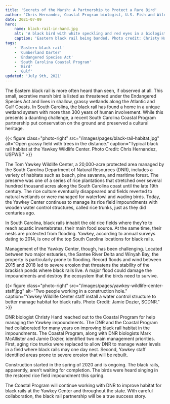 ```yaml
---
title: 'Secrets of the Marsh: A Partnership to Protect a Rare Bird'
author: 'Chris Hernandez, Coastal Program biologist, U.S. Fish and Wildlife Service'
date: 2021-07-09
hero:
    name: black-rail-in-hand.jpg
    alt: 'A black bird with white speckling and red eyes in a biologist's hand.'
    caption: 'Eastern black rail being banded. Photo credit: Christy Hand, SCDNR.'
tags:
    - 'Eastern black rail'  
    - 'Cumberland Darter'
    - 'Endangered Species Act'
    - 'South Carolina Coastal Program'
    - 'Bird'
    - 'Gulf'
updated: 'July 9th, 2021'
---
```

The Eastern black rail is more often heard than seen, if observed at all. This small, secretive marsh bird is listed as threatened under the Endangered Species Act and lives in shallow, grassy wetlands along the Atlantic and Gulf Coasts. In South Carolina, the black rail has found a home in a unique wetland system with more than 300 years of human involvement. While this presents a daunting challenge, a recent South Carolina Coastal Program partnership put conservation on the ground and preserved a cultural heritage.  

{{< figure class="photo-right" src="/images/pages/black-rail-habitat.jpg" alt="Open grassy field with trees in the distance." caption="Typical black rail habitat at the Yawkey Wildlife Center. Photo Credit: Chris Hernandez, USFWS." >}}

The Tom Yawkey Wildlife Center, a 20,000-acre protected area managed by the South Carolina Department of Natural Resources (DNR), includes a variety of habitats such as beach, pine savanna, and maritime forest. The preserve was one of a series of rice plantations that stretched over several hundred thousand acres along the South Carolina coast until the late 19th century. The rice culture eventually disappeared and fields reverted to natural wetlands or were managed for waterfowl and wading birds. Today, the Yawkey Center continues to manage its rice field impoundments with wooden water control structures, called rice trunks, just as they did centuries ago.

In South Carolina, black rails inhabit the old rice fields where they’re to reach aquatic invertebrates, their main food source. At the same time, their nests are protected from flooding. Yawkey, according to annual surveys dating to 2014, is one of the top South Carolina locations for black rails. 

Management of the Yawkey Center, though, has been challenging. Located between two major estuaries, the Santee River Delta and Winyah Bay, the property is particularly prone to flooding. Record floods and wind between 2015 and 2018 led to severe erosion that threatens the stability of the brackish ponds where black rails live. A major flood could damage the impoundments and destroy the ecosystem that the birds need to survive.  

{{< figure class="photo-right" src="/images/pages/yawkey-wildlife-center-staff.jpg" alt="Two people working in a construction hole." caption="Yawkey Wildlife Center staff install a water control structure to better manage habitat for black rails. Photo Credit: Jamie Dozier, SCDNR." >}}

DNR biologist Christy Hand reached out to the Coastal Program for help managing the Yawkey impoundments. The DNR and the Coastal Program had collaborated for many years on improving black rail habitat in the impoundments. The Coastal Program, along with DNR biologists Mark McAllister and Jamie Dozier, identified two main management priorities. First, aging rice trunks were replaced to allow DNR to manage water levels in a field where black rails may one day nest. Second, Yawkey staff identified areas prone to severe erosion that will be rebuilt.  

Construction started in the spring of 2020 and is ongoing. The black rails, apparently, aren’t waiting for completion. The birds were heard singing in the restored rice field impoundment this spring.  

The Coastal Program will continue working with DNR to improve habitat for black rails at the Yawkey Center and throughout the state. With careful collaboration, the black rail partnership will be a true success story.  
